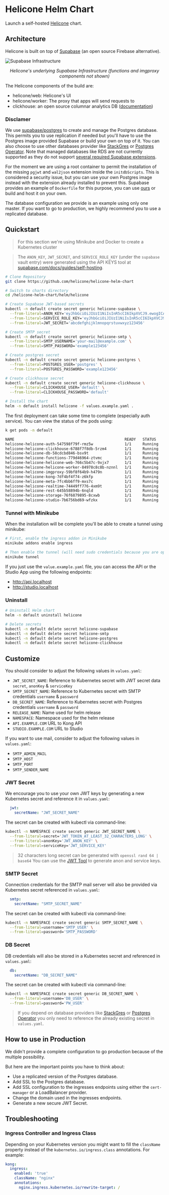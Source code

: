 # Helicone Helm Chart

Launch a self-hosted [Helicone](https://www.helicone.ai/) chart. 

## Architecture 

Helicone is built on top of [Supabase](https://supabase.com) (an open source Firebase alternative). 

![Supabase Infrastructure](.github/content/supabase_infra.png)
<span style="font-size: smaller;"><center><em>Helicone's underlying Supabase Infrastructure (functions and imgproxy components not shown)</em></center></span>

The Helicone components of the build are:

* helicone/web: Helicone's UI
* helicone/worker: The proxy that apps will send requests to
* clickhouse: an open source columnar analytics DB ([documentation](https://clickhouse.com/))

### Disclamer

We use [supabase/postgres](https://hub.docker.com/r/supabase/postgres) to create and manage the Postgres database. This permits you to use replication if needed but you'll have to use the Postgres image provided Supabase or build your own on top of it. You can also choose to use other databases provider like [StackGres](https://stackgres.io/) or [Postgres Operator](https://github.com/zalando/postgres-operator). Note that managed databases like RDS are not currently supported as they do not support [several required Supabase extensions](https://github.com/supabase-community/supabase-on-aws/issues?q=is:issue+pg+).

For the moment we are using a root container to permit the installation of the missing `pgjwt` and `wal2json` extension inside the `initdbScripts`. This is considered a security issue, but you can use your own Postgres image instead with the extension already installed to prevent this. Supabase provides an example of `Dockerfile` for this purpose, you can use [ours](https://hub.docker.com/r/tdeoliv/supabase-bitnami-postgres) or build and host it on your own.

The database configuration we provide is an example using only one master. If you want to go to production, we highly recommend you to use a replicated database.

## Quickstart

> For this section we're using Minikube and Docker to create a Kubernetes cluster

> The `ANON_KEY`, `JWT_SECRET`, and `SERVICE_ROLE_KEY` (under the `supabase` vault entry) were generated using the API KEYS tool at [supabase.com/docs/guides/self-hosting](https://supabase.com/docs/guides/self-hosting).

```bash
# Clone Repository
git clone https://github.com/helicone/helicone-helm-chart

# Switch to charts directory
cd /helicone-helm-chart/helm/helicone

# Create Supabase JWT-based secrets
kubectl -n default create secret generic helicone-supabase \
  --from-literal=ANON_KEY='eyJhbGciOiJIUzI1NiIsInR5cCI6IkpXVCJ9.ewogICAgInJvbGUiOiAiYW5vbiIsCiAgICAiaXNzIjogInN1cGFiYXNlIiwKICAgICJpYXQiOiAxNjc1NDAwNDAwLAogICAgImV4cCI6IDE4MzMxNjY4MDAKfQ.ztuiBzjaVoFHmoljUXWmnuDN6QU2WgJICeqwyzyZO88' \
  --from-literal=SERVICE_ROLE_KEY='eyJhbGciOiJIUzI1NiIsInR5cCI6IkpXVCJ9.ewogICAgInJvbGUiOiAic2VydmljZV9yb2xlIiwKICAgICJpc3MiOiAic3VwYWJhc2UiLAogICAgImlhdCI6IDE2NzU0MDA0MDAsCiAgICAiZXhwIjogMTgzMzE2NjgwMAp9.qNsmXzz4tG7eqJPh1Y58DbtIlJBauwpqx39UF-MwM8k' \
  --from-literal=JWT_SECRET='abcdefghijklmnopqrstuvwxyz123456'

# Create SMTP secret
kubectl -n default create secret generic helicone-smtp \
  --from-literal=SMTP_USERNAME='your-mail@example.com' \
  --from-literal=SMTP_PASSWORD='example123456'

# Create postgres secret
kubectl -n default create secret generic helicone-postgres \
  --from-literal=POSTGRES_USER='postgres' \
  --from-literal=POSTGRES_PASSWORD='example123456' 

# Create clickhouse secret
kubectl -n default create secret generic helicone-clickhouse \
  --from-literal=CLICKHOUSE_USER='default' \
  --from-literal=CLICKHOUSE_PASSWORD='default' 

# Install the chart
helm -n default install helicone -f values.example.yaml .
```

The first deployment can take some time to complete (especially auth service). You can view the status of the pods using:

```bash
k get pods -n default 

NAME                                                 READY   STATUS    RESTARTS   AGE
helicone-helicone-auth-547598f79f-rmz5w              1/1     Running   0          45s
helicone-helicone-clickhouse-6788f7f8db-5rzm4        1/1     Running   0          45s
helicone-helicone-db-58cdcbd846-bsv9t                1/1     Running   0          45s
helicone-helicone-functions-779d46964-ztvmc          1/1     Running   0          45s
helicone-helicone-helicone-web-766c5b47c-9xjx7       1/1     Running   0          45s
helicone-helicone-helicone-worker-84978c8c8b-nznnl   1/1     Running   0          45s
helicone-helicone-imgproxy-59bf8f64b9-h479n          1/1     Running   0          45s
helicone-helicone-kong-7df4bf4f74-z6kfp              1/1     Running   0          45s
helicone-helicone-meta-7fc4bb6ff9-mxs7c              1/1     Running   0          45s
helicone-helicone-realtime-74449ff776-4xm9t          1/1     Running   0          45s
helicone-helicone-rest-645b58894b-6nqld              1/1     Running   0          45s
helicone-helicone-storage-76f6879895-8cxwb           1/1     Running   0          45s
helicone-helicone-studio-7b6756bd69-wfzkx            1/1     Running   0          45s
```

### Tunnel with Minikube

When the installation will be complete you'll be able to create a tunnel using minikube:

```bash
# First, enable the ingress addon in Minikube
minikube addons enable ingress

# Then enable the tunnel (will need sudo credentials because you are opening Port 80/443 on your local machine)
minikube tunnel
```

If you just use the `value.example.yaml` file, you can access the API or the Studio App using the following endpoints:

- <http://api.localhost>
- <http://studio.localhost>

### Uninstall

```Bash
# Uninstall Helm chart
helm -n default uninstall helicone 

# Delete secrets
kubectl -n default delete secret helicone-supabase
kubectl -n default delete secret helicone-smtp
kubectl -n default delete secret helicone-postgres
kubectl -n default delete secret helicone-clickhouse
```

## Customize

You should consider to adjust the following values in `values.yaml`:

- `JWT_SECRET_NAME`: Reference to Kubernetes secret with JWT secret data `secret`, `anonKey` & `serviceKey`
- `SMTP_SECRET_NAME`: Reference to Kubernetes secret with SMTP credentials `username` & `password`
- `DB_SECRET_NAME`: Reference to Kubernetes secret with Postgres credentials `username` & `password`
- `RELEASE_NAME`: Name used for helm release
- `NAMESPACE`: Namespace used for the helm release
- `API.EXAMPLE.COM` URL to Kong API
- `STUDIO.EXAMPLE.COM` URL to Studio

If you want to use mail, consider to adjust the following values in `values.yaml`:

- `SMTP_ADMIN_MAIL`
- `SMTP_HOST`
- `SMTP_PORT`
- `SMTP_SENDER_NAME`

### JWT Secret

We encourage you to use your own JWT keys by generating a new Kubernetes secret and reference it in `values.yaml`:

```yaml
  jwt:
    secretName: "JWT_SECRET_NAME"
```

The secret can be created with kubectl via command-line:

```bash
kubectl -n NAMESPACE create secret generic JWT_SECRET_NAME \
  --from-literal=secret='JWT_TOKEN_AT_LEAST_32_CHARACTERS_LONG' \
  --from-literal=anonKey='JWT_ANON_KEY' \
  --from-literal=serviceKey='JWT_SERVICE_KEY'
```

> 32 characters long secret can be generated with `openssl rand 64 | base64`
> You can use the [JWT Tool](https://supabase.com/docs/guides/hosting/overview#api-keys) to generate anon and service keys.

### SMTP Secret

Connection credentials for the SMTP mail server will also be provided via Kubernetes secret referenced in `values.yaml`:

```yaml
  smtp:
    secretName: "SMTP_SECRET_NAME"
```

The secret can be created with kubectl via command-line:

```bash
kubectl -n NAMESPACE create secret generic SMTP_SECRET_NAME \
  --from-literal=username='SMTP_USER' \
  --from-literal=password='SMTP_PASSWORD'
```

### DB Secret

DB credentials will also be stored in a Kubernetes secret and referenced in `values.yaml`:

```yaml
  db:
    secretName: "DB_SECRET_NAME"
```

The secret can be created with kubectl via command-line:

```bash
kubectl -n NAMESPACE create secret generic DB_SECRET_NAME \
  --from-literal=username='DB_USER' \
  --from-literal=password='PW_USER'
```

> If you depend on database providers like [StackGres](https://stackgres.io/) or [Postgres Operator](https://github.com/zalando/postgres-operator) you only need to reference the already existing secret in `values.yaml`.

## How to use in Production

We didn't provide a complete configuration to go production because of the multiple possibility.

But here are the important points you have to think about:

- Use a replicated version of the Postgres database.
- Add SSL to the Postgres database.
- Add SSL configuration to the ingresses endpoints using either the `cert-manager` or a LoadBalancer provider.
- Change the domain used in the ingresses endpoints.
- Generate a new secure JWT Secret.

## Troubleshooting

### Ingress Controller and Ingress Class

Depending on your Kubernetes version you might want to fill the `className` property instead of the `kubernetes.io/ingress.class` annotations. For example:

```yml
kong:
  ingress:
    enabled: 'true'
    className: "nginx"
    annotations:
      nginx.ingress.kubernetes.io/rewrite-target: /
```

